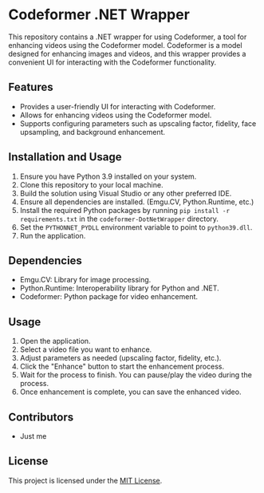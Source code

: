 # Codeformer .NET Wrapper

This repository contains a .NET wrapper for using Codeformer, a tool for enhancing videos using the Codeformer model. Codeformer is a model designed for enhancing images and videos, and this wrapper provides a convenient UI for interacting with the Codeformer functionality.

## Features

- Provides a user-friendly UI for interacting with Codeformer.
- Allows for enhancing videos using the Codeformer model.
- Supports configuring parameters such as upscaling factor, fidelity, face upsampling, and background enhancement.

## Installation and Usage

1. Ensure you have Python 3.9 installed on your system.
2. Clone this repository to your local machine.
3. Build the solution using Visual Studio or any other preferred IDE.
4. Ensure all dependencies are installed. (Emgu.CV, Python.Runtime, etc.)
5. Install the required Python packages by running `pip install -r requirements.txt` in the `codeformer-DotNetWrapper` directory.
6. Set the `PYTHONNET_PYDLL` environment variable to point to `python39.dll`.
7. Run the application.

## Dependencies

- Emgu.CV: Library for image processing.
- Python.Runtime: Interoperability library for Python and .NET.
- Codeformer: Python package for video enhancement.

## Usage

1. Open the application.
2. Select a video file you want to enhance.
3. Adjust parameters as needed (upscaling factor, fidelity, etc.).
4. Click the "Enhance" button to start the enhancement process.
5. Wait for the process to finish. You can pause/play the video during the process.
6. Once enhancement is complete, you can save the enhanced video.

## Contributors

- Just me 

## License

This project is licensed under the [MIT License](LICENSE).
